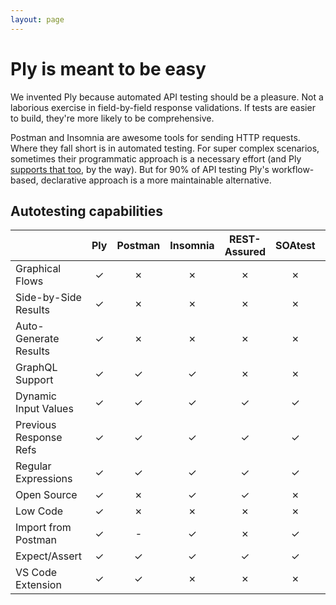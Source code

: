 ```yaml
---
layout: page
---
```


<h1>Ply is meant to be easy</h1>
<div class="site-content">
<p>
We invented Ply because automated API testing should be a pleasure. Not a laborious exercise in field-by-field response validations.
If tests are easier to build, they're more likely to be comprehensive.
</p>
<p>
Postman and Insomnia are awesome tools for sending HTTP requests. Where they fall short is in automated testing.
For super complex scenarios, sometimes their programmatic approach is a necessary effort (and Ply <a href="../topics/cases">supports that too</a>, 
by the way). But for 90% of API testing Ply's workflow-based, declarative approach is a more maintainable alternative.
</p>
</div>


## Autotesting capabilities

|                      |Ply                     |Postman                 |Insomnia                |REST-Assured            |SOAtest                 |ReadyAPI                |
|:---------------------|:----------------------:|:----------------------:|:----------------------:|:----------------------:|:----------------------:|:----------------------:|
|Graphical Flows       |<span class="y">✓</span>|<span class="n">✗</span>|<span class="n">✗</span>|<span class="n">✗</span>|<span class="n">✗</span>|<span class="n">✗</span>|
|Side-by-Side Results  |<span class="y">✓</span>|<span class="n">✗</span>|<span class="n">✗</span>|<span class="n">✗</span>|<span class="n">✗</span>|<span class="n">✗</span>|
|Auto-Generate Results |<span class="y">✓</span>|<span class="n">✗</span>|<span class="n">✗</span>|<span class="n">✗</span>|<span class="n">✗</span>|<span class="n">✗</span>|
|GraphQL Support       |<span class="y">✓</span>|<span class="y">✓</span>|<span class="y">✓</span>|<span class="n">✗</span>|<span class="n">✗</span>|<span class="y">✓</span>|
|Dynamic Input Values  |<span class="y">✓</span>|<span class="y">✓</span>|<span class="y">✓</span>|<span class="y">✓</span>|<span class="y">✓</span>|<span class="y">✓</span>|
|Previous Response Refs|<span class="y">✓</span>|<span class="y">✓</span>|<span class="y">✓</span>|<span class="y">✓</span>|<span class="y">✓</span>|<span class="y">✓</span>|
|Regular Expressions   |<span class="y">✓</span>|<span class="y">✓</span>|<span class="y">✓</span>|<span class="y">✓</span>|<span class="y">✓</span>|<span class="y">✓</span>|
|Open Source           |<span class="y">✓</span>|<span class="n">✗</span>|<span class="y">✓</span>|<span class="y">✓</span>|<span class="n">✗</span>|<span class="n">✗</span>|
|Low Code              |<span class="y">✓</span>|<span class="n">✗</span>|<span class="n">✗</span>|<span class="n">✗</span>|<span class="n">✗</span>|<span class="n">✗</span>|
|Import from Postman   |<span class="y">✓</span>|<span class="y">-</span>|<span class="y">✓</span>|<span class="n">✗</span>|<span class="y">✓</span>|<span class="y">✓</span>|
|Expect/Assert         |<span class="y">✓</span>|<span class="y">✓</span>|<span class="y">✓</span>|<span class="y">✓</span>|<span class="y">✓</span>|<span class="y">✓</span>|
|VS Code Extension     |<span class="y">✓</span>|<span class="y">✓</span>|<span class="n">✗</span>|<span class="n">✗</span>|<span class="n">✗</span>|<span class="n">✗</span>|

